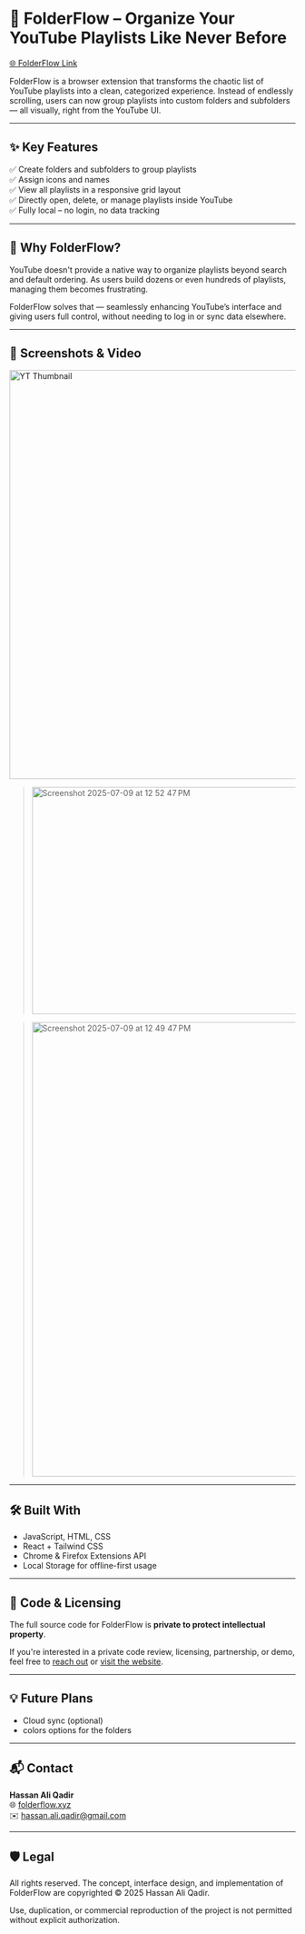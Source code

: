 # 📁 FolderFlow – Organize Your YouTube Playlists Like Never Before

[🌐 FolderFlow Link](https://folderflow.xyz)

FolderFlow is a browser extension that transforms the chaotic list of YouTube playlists into a clean, categorized experience. Instead of endlessly scrolling, users can now group playlists into custom folders and subfolders — all visually, right from the YouTube UI.

---

## ✨ Key Features

✅ Create folders and subfolders to group playlists  
✅ Assign icons and names  
✅ View all playlists in a responsive grid layout  
✅ Directly open, delete, or manage playlists inside YouTube  
✅ Fully local – no login, no data tracking

---

## 🎯 Why FolderFlow?

YouTube doesn't provide a native way to organize playlists beyond search and default ordering. As users build dozens or even hundreds of playlists, managing them becomes frustrating.

FolderFlow solves that — seamlessly enhancing YouTube’s interface and giving users full control, without needing to log in or sync data elsewhere.

---

## 📸 Screenshots & Video

[<img width="1280" height="720" alt="YT Thumbnail" src="https://github.com/user-attachments/assets/b7bb5e18-bf89-4f16-ac3d-3e6fc935d98a" />](https://youtu.be/13TzCggn8a8?si=JdY7fu6dkqoKb_aZ)

> <img width="640" height="400" alt="Screenshot 2025-07-09 at 12 52 47 PM" src="https://github.com/user-attachments/assets/8e05fc44-0f0b-4596-ab1e-b7a43aac60c3" />

><img width="1279" height="800" alt="Screenshot 2025-07-09 at 12 49 47 PM" src="https://github.com/user-attachments/assets/15ade446-8248-468b-b822-678f8e69f73b" />

---

## 🛠️ Built With

- JavaScript, HTML, CSS
- React + Tailwind CSS
- Chrome & Firefox Extensions API
- Local Storage for offline-first usage

---

## 🚧 Code & Licensing

The full source code for FolderFlow is **private to protect intellectual property**.

If you're interested in a private code review, licensing, partnership, or demo, feel free to [reach out](mailto:hassan.ali.qadir@gmail.com) or [visit the website](https://folderflow.xyz).

---

## 💡 Future Plans

- Cloud sync (optional)  
- colors options for the folders

---

## 📬 Contact

**Hassan Ali Qadir**  
🌐 [folderflow.xyz](https://folderflow.xyz)  
✉️ [hassan.ali.qadir@gmail.com](mailto:hassan.ali.qadir@gmail.com)  


---

## 🛡️ Legal

All rights reserved. The concept, interface design, and implementation of FolderFlow are copyrighted © 2025 Hassan Ali Qadir.

Use, duplication, or commercial reproduction of the project is not permitted without explicit authorization.
